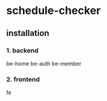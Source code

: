 # schedule-checker

## installation

### 1. backend

be-home
be-auth
be-member

### 2. frontend

fe
